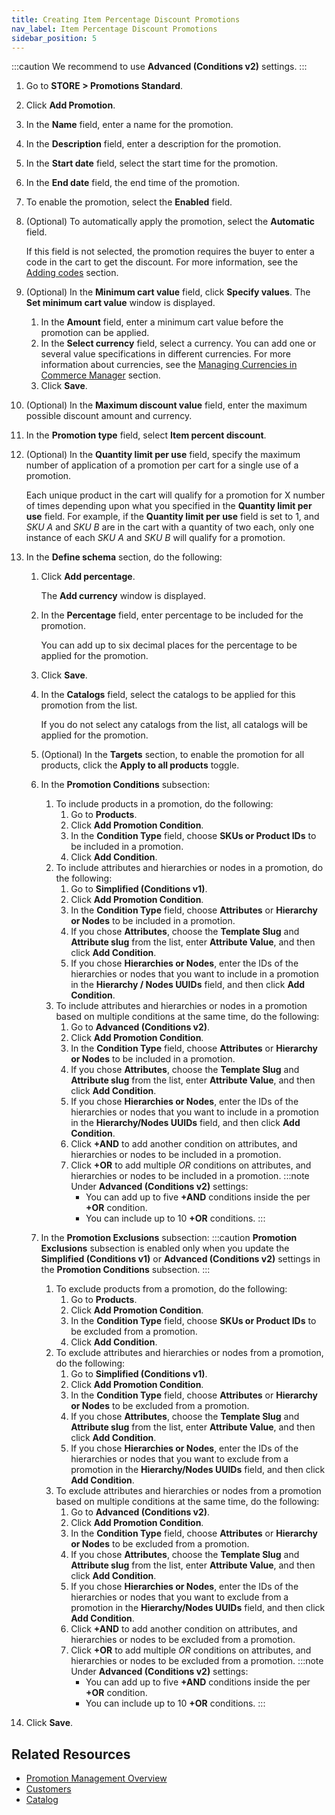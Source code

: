 ```yaml
---
title: Creating Item Percentage Discount Promotions
nav_label: Item Percentage Discount Promotions
sidebar_position: 5
---
```


:::caution
We recommend to use **Advanced (Conditions v2)** settings.
:::

1. Go to **STORE > Promotions Standard**.
1. Click **Add Promotion**.
1. In the **Name** field, enter a name for the promotion.
1. In the **Description** field, enter a description for the promotion.
1. In the **Start date**  field, select the start time for the promotion.
1. In the **End date** field, the end time of the promotion.
1. To enable the promotion, select the **Enabled** field.
1. (Optional) To automatically apply the promotion, select the **Automatic** field.
    
    If this field is not selected, the promotion requires the buyer to enter a code in the cart to get the discount. For more information, see the [Adding codes](/docs/commerce-manager/promotions-standard/overview#creating-promotion-codes) section.
1. (Optional) In the **Minimum cart value** field, click **Specify values**.
   The **Set minimum cart value** window is displayed.
   1. In the **Amount** field, enter a minimum cart value before the promotion can be applied.
   1. In the **Select currency** field, select a currency.
      You can add one or several value specifications in different currencies. For more information about currencies, see the [Managing Currencies in Commerce Manager](/docs/commerce-manager/product-experience-manager/currencies/manage-currencies) section.
    1. Click **Save**.
1. (Optional) In the **Maximum discount value** field, enter the maximum possible discount amount and currency.
1. In the **Promotion type** field, select **Item percent discount**.
1. (Optional) In the **Quantity limit per use** field, specify the maximum number of application of a promotion per cart for a single use of a promotion.

    Each unique product in the cart will qualify for a promotion for X number of times depending upon what you specified in the **Quantity limit per use** field. For example, if the **Quantity limit per use** field is set to 1, and *SKU A* and *SKU B* are in the cart with a quantity of two each, only one instance of each *SKU A* and *SKU B* will qualify for a promotion.
1. In the **Define schema** section, do the following:
    1. Click **Add percentage**. 
        
        The **Add currency** window is displayed.
    1. In the **Percentage** field, enter percentage to be included for the promotion.

        You can add up to six decimal places for the percentage to be applied for the promotion.
    1. Click **Save**.
    1. In the **Catalogs** field, select the catalogs to be applied for this promotion from the list.
        
        If you do not select any catalogs from the list, all catalogs will be applied for the promotion.
    1. (Optional) In the **Targets** section, to enable the promotion for all products, click the **Apply to all products** toggle.
    1. In the **Promotion Conditions** subsection:
        
        1. To include products in a promotion, do the following:
            1. Go to **Products**.
            1. Click **Add Promotion Condition**.
            1. In the **Condition Type** field, choose **SKUs or Product IDs** to be included in a promotion.
            1. Click **Add Condition**.
        1. To include attributes and hierarchies or nodes in a promotion, do the following:
            1. Go to **Simplified (Conditions v1)**.
            1. Click **Add Promotion Condition**.
            1. In the **Condition Type** field, choose **Attributes** or **Hierarchy or Nodes** to be included in a promotion.
            1. If you chose **Attributes**, choose the **Template Slug** and **Attribute slug** from the list, enter **Attribute Value**, and then click **Add Condition**.
            1. If you chose **Hierarchies or Nodes**, enter the IDs of the hierarchies or nodes that you want to include in a promotion in the **Hierarchy / Nodes UUIDs** field, and then click **Add Condition**.
        1. To include attributes and hierarchies or nodes in a promotion based on multiple conditions at the same time, do the following:
            1. Go to **Advanced (Conditions v2)**.
            1. Click **Add Promotion Condition**.
            1. In the **Condition Type** field, choose **Attributes** or **Hierarchy or Nodes** to be included in a promotion.
            1. If you chose **Attributes**, choose the **Template Slug** and **Attribute slug** from the list, enter **Attribute Value**, and then click **Add Condition**.
            1. If you chose **Hierarchies or Nodes**, enter the IDs of the hierarchies or nodes that you want to include in a promotion in the **Hierarchy/Nodes UUIDs** field, and then click **Add Condition**.
            1. Click **+AND** to add another condition on attributes, and hierarchies or nodes to be included in a promotion.
            1. Click **+OR** to add multiple *OR* conditions on attributes, and hierarchies or nodes to be included in a promotion. 
                :::note
                Under **Advanced (Conditions v2)** settings:
                - You can add up to five **+AND** conditions inside the per **+OR** condition.
                - You can include up to 10 **+OR** conditions.
                :::
    1. In the **Promotion Exclusions** subsection:
            :::caution
             **Promotion Exclusions** subsection is enabled only when you update the **Simplified (Conditions v1)** or **Advanced (Conditions v2)** settings in the **Promotion Conditions** subsection.
            :::
        1. To exclude products from a promotion, do the following:
            1. Go to **Products**.
            1. Click **Add Promotion Condition**.
            1. In the **Condition Type** field, choose **SKUs or Product IDs** to be excluded from a promotion.
            1. Click **Add Condition**.
        1. To exclude attributes and hierarchies or nodes from a promotion, do the following:
            1. Go to **Simplified (Conditions v1)**.
            1. Click **Add Promotion Condition**.
            1. In the **Condition Type** field, choose **Attributes** or **Hierarchy or Nodes** to be excluded from a promotion.
            1. If you chose **Attributes**, choose the **Template Slug** and **Attribute slug** from the list, enter **Attribute Value**, and then click **Add Condition**.
            1. If you chose **Hierarchies or Nodes**, enter the IDs of the hierarchies or nodes that you want to exclude from a promotion in the **Hierarchy/Nodes UUIDs** field, and then click **Add Condition**.
        1. To exclude attributes and hierarchies or nodes from a promotion based on multiple conditions at the same time, do the following:
            1. Go to **Advanced (Conditions v2)**.
            1. Click **Add Promotion Condition**.
            1. In the **Condition Type** field, choose **Attributes** or **Hierarchy or Nodes** to be excluded from a promotion.
            1. If you chose **Attributes**, choose the **Template Slug** and **Attribute slug** from the list, enter **Attribute Value**, and then click **Add Condition**.
            1. If you chose **Hierarchies or Nodes**, enter the IDs of the hierarchies or nodes that you want to exclude from a promotion in the **Hierarchy/Nodes UUIDs** field, and then click **Add Condition**.
            1. Click **+AND** to add another condition on attributes, and hierarchies or nodes to be excluded from a promotion.
            1. Click **+OR** to add multiple *OR* conditions on attributes, and hierarchies or nodes to be excluded from a promotion. 
                :::note
                Under **Advanced (Conditions v2)** settings:
                - You can add up to five **+AND** conditions inside the per **+OR** condition.
                - You can include up to 10 **+OR** conditions.
                :::
1. Click **Save**.

## Related Resources

- [Promotion Management Overview](/docs/commerce-manager/promotions-standard/overview)
- [Customers](/docs/commerce-cloud/customer-management/customers)
- [Catalog](/docs/commerce-manager/product-experience-manager/catalogs/catalog-configuration)
